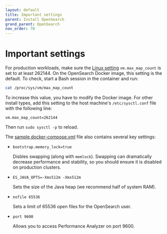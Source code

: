 ```yaml
---
layout: default
title: Important settings
parent: Install OpenSearch
grand_parent: OpenSearch
nav_order: 70
---
```


# Important settings

For production workloads, make sure the [Linux setting](https://www.kernel.org/doc/Documentation/sysctl/vm.txt) `vm.max_map_count` is set to at least 262144. On the OpenSearch Docker image, this setting is the default. To check, start a Bash session in the container and run:

```bash
cat /proc/sys/vm/max_map_count
```

To increase this value, you have to modify the Docker image. For other install types, add this setting to the host machine's `/etc/sysctl.conf` file with the following line:

```
vm.max_map_count=262144
```

Then run `sudo sysctl -p` to reload.

The [sample docker-compose.yml](../docker/#sample-docker-compose-file) file also contains several key settings:

- `bootstrap.memory_lock=true`

  Disbles swapping (along with `memlock`). Swapping can dramatically decrease performance and stability, so you should ensure it is disabled on production clusters.

- `ES_JAVA_OPTS=-Xms512m -Xmx512m`

  Sets the size of the Java heap (we recommend half of system RAM).

- `nofile 65536`

  Sets a limit of 65536 open files for the OpenSearch user.

- `port 9600`

  Allows you to access Performance Analyzer on port 9600.
